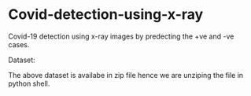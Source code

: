 # Covid-detection-using-x-ray
Covid-19 detection using x-ray images by predecting the +ve and -ve cases.

Dataset: 

The above dataset is availabe in zip file hence we are unziping the file in python shell.
